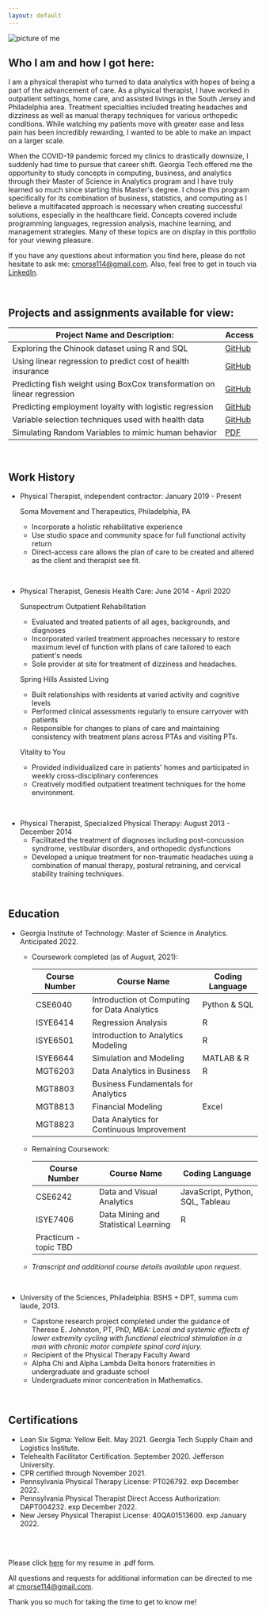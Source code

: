 ```yaml
---
layout: default
---
```

![picture of me](https://user-images.githubusercontent.com/67297242/129950181-7a3ab921-8161-41c8-b0cf-bf73238c7a36.jpg)

## Who I am and how I got here:
I am a physical therapist who turned to data analytics with hopes of being a part of the advancement of care. As a physical therapist, I have worked in outpatient settings, home care, and assisted livings in the South Jersey and Philadelphia area. Treatment specialties included treating headaches and dizziness as well as manual therapy techniques for various orthopedic conditions. While watching my patients move with greater ease and less pain has been incredibly rewarding, I wanted to be able to make an impact on a larger scale. 

When the COVID-19 pandemic forced my clinics to drastically downsize, I suddenly had time to pursue that career shift. Georgia Tech offered me the opportunity to study concepts in computing, business, and analytics through their Master of Science in Analytics program and I have truly learned so much since starting this Master's degree. I chose this program specifically for its combination of business, statistics, and computing as I believe a multifaceted approach is necessary when creating successful solutions, especially in the healthcare field. Concepts covered include programming languages, regression analysis, machine learning, and management strategies. Many of these topics are on display in this portfolio for your viewing pleasure.

If you have any questions about information you find here, please do not hesitate to ask me: cmorse114@gmail.com. Also, feel free to get in touch via [LinkedIn](https://www.linkedin.com/in/colleen-morse-pt-dpt-b6917269/).

<br>

## Projects and assignments available for view:

Project Name and Description: | Access
---|---
Exploring the Chinook dataset using R and SQL | [GitHub](https://github.com/cmcmorse/chinook)
Using linear regression to predict cost of health insurance | [GitHub](https://github.com/cmcmorse/regression1)
Predicting fish weight using BoxCox transformation on linear regression | [GitHub](https://github.com/cmcmorse/regression_fish)
Predicting employment loyalty with logistic regression | [GitHub](https://github.com/cmcmorse/logit_employment)
Variable selection techniques used with health data | [GitHub](https://github.com/cmcmorse/variable_selection)
Simulating Random Variables to mimic human behavior | <a href="https://github.com/cmcmorse/cmcmorse.github.io/blob/main/Simulating%20Random%20Variables.pdf" target="_blank">PDF</a>

<br>

## Work History

* Physical Therapist, independent contractor: January 2019 - Present

   Soma Movement and Therapeutics, Philadelphia, PA
   * Incorporate a holistic rehabilitative experience
   * Use studio space and community space for full functional activity return
   * Direct-access care allows the plan of care to be created and altered as the client and therapist see fit.

<br> 

* Physical Therapist, Genesis Health Care: June 2014 - April 2020
  
   Sunspectrum Outpatient Rehabilitation
   * Evaluated and treated patients of all ages, backgrounds, and diagnoses
   * Incorporated varied treatment approaches necessary to restore maximum level of function with plans of care tailored to each patient's needs
   * Sole provider at site for treatment of dizziness and headaches.
   <p></p>

   Spring Hills Assisted Living
   * Built relationships with residents at varied activity and cognitive levels
   * Performed clinical assessments regularly to ensure carryover with patients
   * Responsible for changes to plans of care and maintaining consistency with treatment plans across PTAs and visiting PTs.
   <p></p>

   Vitality to You
   * Provided individualized care in patients' homes and participated in weekly cross-disciplinary conferences
   * Creatively modified outpatient treatment techniques for the home environment.
   <p></p>

<br>

* Physical Therapist, Specialized Physical Therapy: August 2013 - December 2014
   * Facilitated the treatment of diagnoses including post-concussion syndrome, vestibular disorders, and orthopedic dysfunctions
   * Developed a unique treatment for non-traumatic headaches using a combination of manual therapy, postural retraining, and cervical stability training techniques.

<br>

## Education

* Georgia Institute of Technology: Master of Science in Analytics. Anticipated 2022.
   * Coursework completed (as of August, 2021):

       Course Number | Course Name | Coding Language
       ---|---|---
       CSE6040 | Introduction ot Computing for Data Analytics | Python & SQL
       ISYE6414 | Regression Analysis | R
       ISYE6501 | Introduction to Analytics Modeling | R
       ISYE6644 | Simulation and Modeling | MATLAB & R
       MGT6203 | Data Analytics in Business | R
       MGT8803 | Business Fundamentals for Analytics | 
       MGT8813 | Financial Modeling | Excel
       MGT8823 | Data Analytics for Continuous Improvement | 
    <p></p>

    * Remaining Coursework:
    
       Course Number | Course Name | Coding Language
       ---|---|---
       CSE6242 | Data and Visual Analytics | JavaScript, Python, SQL, Tableau
       ISYE7406 | Data Mining and Statistical Learning | R
       | Practicum - topic TBD | 

    * *Transcript and additional course details available upon request.*

<br>

* University of the Sciences, Philadelphia: BSHS + DPT, summa cum laude, 2013.

   * Capstone research project completed under the guidance of Therese E. Johnston, PT, PhD, MBA: *Local and systemic effects of lower extremity cycling with functional electrical stimulation in a man with chronic motor complete spinal cord injury.*
   * Recipient of the Physical Therapy Faculty Award
   * Alpha Chi and Alpha Lambda Delta honors fraternities in undergraduate and graduate school
   * Undergraduate minor concentration in Mathematics.

<br>

## Certifications

* Lean Six Sigma: Yellow Belt. May 2021. Georgia Tech Supply Chain and Logistics Institute.
* Telehealth Facilitator Certification. September 2020. Jefferson University.
* CPR certified through November 2021.
* Pennsylvania Physical Therapy License: PT026792. exp December 2022.
* Pennsylvania Physical Therapist Direct Access Authorization: DAPT004232. exp December 2022.
* New Jersey Physical Therapist License: 40QA01513600. exp January 2022.

<br><br>

Please click <a href="https://github.com/cmcmorse/cmcmorse.github.io/blob/main/Resume.pdf" target="_blank">here</a> for my resume in .pdf form.

All questions and requests for additional information can be directed to me at cmorse114@gmail.com.

Thank you so much for taking the time to get to know me!